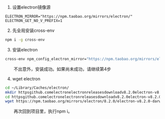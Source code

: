 1. 设置electron镜像源
```
ELECTRON_MIRROR="https://npm.taobao.org/mirrors/electron/"
ELECTRON_GET_NO_V_PREFIX=1
```

2. 先全局安装cross-env
```bash
npm i -g cross-env
```

3. 安装electron
```bash
cross-env npm_config_electron_mirror="https://npm.taobao.org/mirrors/electron/" npm_config_electron_custom_dir="8.2.0" npm i -D
```
&emsp;&emsp;不出意外，安装成功。如果尚未成功，请继续第4步

4. wget electron
```bash
cd ~/Library/Caches/electron/
mkdir httpsgithub.comelectronelectronreleasesdownloadv8.2.0electron-v8.2.0-darwin-x64.zip
cd httpsgithub.comelectronelectronreleasesdownloadv8.2.0electron-v8.2.0-darwin-x64.zip
wget https://npm.taobao.org/mirrors/electron/8.2.0/electron-v8.2.0-darwin-x64.zip
```
&emsp;&emsp;再次回到项目里，执行npm i。